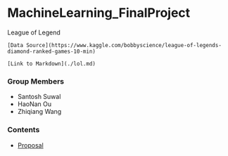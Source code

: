 # MachineLearning_FinalProject


 League of Legend

    [Data Source](https://www.kaggle.com/bobbyscience/league-of-legends-diamond-ranked-games-10-min)
    
    [Link to Markdown](./lol.md)


### Group Members
- Santosh Suwal
- HaoNan Ou
- Zhiqiang Wang

### Contents
- [Proposal](./Proposal.md)
